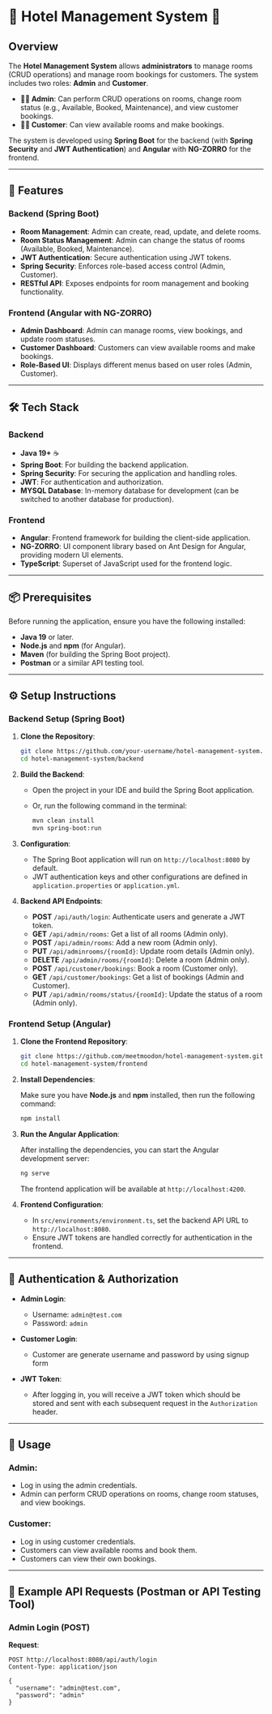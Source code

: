 # 🏨 **Hotel Management System** 🌟

## Overview

The **Hotel Management System** allows **administrators** to manage rooms (CRUD operations) and manage room bookings for customers. The system includes two roles: **Admin** and **Customer**.

- **👩‍💼 Admin**: Can perform CRUD operations on rooms, change room status (e.g., Available, Booked, Maintenance), and view customer bookings.
- **👨‍💻 Customer**: Can view available rooms and make bookings.

The system is developed using **Spring Boot** for the backend (with **Spring Security** and **JWT Authentication**) and **Angular** with **NG-ZORRO** for the frontend.

---

## 🚀 Features

### Backend (Spring Boot)
- **Room Management**: Admin can create, read, update, and delete rooms.
- **Room Status Management**: Admin can change the status of rooms (Available, Booked, Maintenance).
- **JWT Authentication**: Secure authentication using JWT tokens.
- **Spring Security**: Enforces role-based access control (Admin, Customer).
- **RESTful API**: Exposes endpoints for room management and booking functionality.
  
### Frontend (Angular with NG-ZORRO)
- **Admin Dashboard**: Admin can manage rooms, view bookings, and update room statuses.
- **Customer Dashboard**: Customers can view available rooms and make bookings.
- **Role-Based UI**: Displays different menus based on user roles (Admin, Customer).

---

## 🛠️ Tech Stack

### Backend
- **Java 19+** ☕
- **Spring Boot**: For building the backend application.
- **Spring Security**: For securing the application and handling roles.
- **JWT**: For authentication and authorization.
- **MYSQL Database**: In-memory database for development (can be switched to another database for production).

### Frontend
- **Angular**: Frontend framework for building the client-side application.
- **NG-ZORRO**: UI component library based on Ant Design for Angular, providing modern UI elements.
- **TypeScript**: Superset of JavaScript used for the frontend logic.

---

## 📦 Prerequisites

Before running the application, ensure you have the following installed:

- **Java 19** or later.
- **Node.js** and **npm** (for Angular).
- **Maven** (for building the Spring Boot project).
- **Postman** or a similar API testing tool.

---

## ⚙️ Setup Instructions

### Backend Setup (Spring Boot)

1. **Clone the Repository**:

    ```bash
    git clone https://github.com/your-username/hotel-management-system.git
    cd hotel-management-system/backend
    ```

2. **Build the Backend**:
   
   - Open the project in your IDE and build the Spring Boot application.
   - Or, run the following command in the terminal:

     ```bash
     mvn clean install
     mvn spring-boot:run
     ```

3. **Configuration**:
   - The Spring Boot application will run on `http://localhost:8080` by default.
   - JWT authentication keys and other configurations are defined in `application.properties` or `application.yml`.

4. **Backend API Endpoints**:
    - **POST** `/api/auth/login`: Authenticate users and generate a JWT token.
    - **GET** `/api/admin/rooms`: Get a list of all rooms (Admin only).
    - **POST** `/api/admin/rooms`: Add a new room (Admin only).
    - **PUT** `/api/adminrooms/{roomId}`: Update room details (Admin only).
    - **DELETE** `/api/admin/rooms/{roomId}`: Delete a room (Admin only).
    - **POST** `/api/customer/bookings`: Book a room (Customer only).
    - **GET** `/api/customer/bookings`: Get a list of bookings (Admin and Customer).
    - **PUT** `/api/admin/rooms/status/{roomId}`: Update the status of a room (Admin only).

### Frontend Setup (Angular)

1. **Clone the Frontend Repository**:

    ```bash
    git clone https://github.com/meetmoodon/hotel-management-system.git
    cd hotel-management-system/frontend
    ```

2. **Install Dependencies**:

    Make sure you have **Node.js** and **npm** installed, then run the following command:

    ```bash
    npm install
    ```

3. **Run the Angular Application**:

    After installing the dependencies, you can start the Angular development server:

    ```bash
    ng serve
    ```

    The frontend application will be available at `http://localhost:4200`.

4. **Frontend Configuration**:

    - In `src/environments/environment.ts`, set the backend API URL to `http://localhost:8080`.
    - Ensure JWT tokens are handled correctly for authentication in the frontend.

---

## 🔐 Authentication & Authorization

- **Admin Login**:
    - Username: `admin@test.com`
    - Password: `admin`
  
- **Customer Login**:
    - Customer are generate username and password by using signup form
- **JWT Token**:
    - After logging in, you will receive a JWT token which should be stored and sent with each subsequent request in the `Authorization` header.

---

## 📝 Usage

### Admin:
- Log in using the admin credentials.
- Admin can perform CRUD operations on rooms, change room statuses, and view bookings.
  
### Customer:
- Log in using customer credentials.
- Customers can view available rooms and book them.
- Customers can view their own bookings.

---

## 📸 Example API Requests (Postman or API Testing Tool)

### Admin Login (POST)

**Request**:

```http
POST http://localhost:8080/api/auth/login
Content-Type: application/json

{
  "username": "admin@test.com",
  "password": "admin"
}

